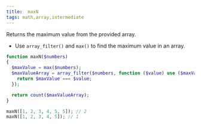 ```yaml
---
title:  maxN
tags: math,array,intermediate
---
```


Returns the maximum value from the provided array.

- Use `array_filter()` and `max()` to find the maximum value in an array.

```php
function maxN($numbers)
{
  $maxValue = max($numbers);
  $maxValueArray = array_filter($numbers, function ($value) use ($maxValue) {
    return $maxValue === $value;
  });

  return count($maxValueArray);
}
```

```php
maxN([1, 2, 3, 4, 5, 5]); // 2
maxN([1, 2, 3, 4, 5]); // 1
```
